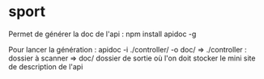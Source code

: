 # sport
Permet de générer la doc de l'api :
npm install apidoc -g

Pour lancer la génération :
apidoc -i ./controller/ -o doc/
    => ./controller : dossier à scanner
    => doc/ dossier de sortie où l'on doit stocker le mini site de description de l'api